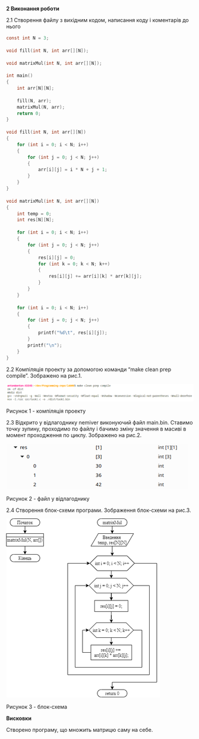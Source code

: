 **2 Виконання роботи**

2.1 Створення файлу з вихідним кодом, написання коду і коментарів до нього

```C
const int N = 3;

void fill(int N, int arr[][N]);

void matrixMul(int N, int arr[][N]);

int main()
{
    int arr[N][N];

    fill(N, arr);
    matrixMul(N, arr);
    return 0;
}

void fill(int N, int arr[][N])
{
    for (int i = 0; i < N; i++)
    {
        for (int j = 0; j < N; j++)
        {
            arr[i][j] = i * N + j + 1;
        }
    }
}

void matrixMul(int N, int arr[][N])
{
    int temp = 0;
    int res[N][N];

    for (int i = 0; i < N; i++)
    {
        for (int j = 0; j < N; j++)
        {
            res[i][j] = 0;
            for (int k = 0; k < N; k++)
            {
                res[i][j] += arr[i][k] * arr[k][j];
            }
        }
    }

    for (int i = 0; i < N; i++)
    {
        for (int j = 0; j < N; j++)
        {
            printf("%d\t", res[i][j]);
        }
        printf("\n");
    }
}
```

2.2 Компіляція проекту за допомогою команди “make clean prep compile”. Зображено на рис.1.

![](./assets/image1.png)

Рисунок 1 - компіляція проекту

2.3 Відкрито у відлагоднику nemiver виконуючий файл main.bin. Ставимо точку зупину, проходимо по файлу і бачимо зміну значення в масиві в момент проходження по циклу. Зображено на рис.2.

![](./assets/image2.png)

Рисунок 2 - файл у відлагоднику

2.4 Створення блок-схеми програми. Зображення блок-схеми на рис.3.

![](../../doc/assets/6_6.png)

Рисунок 3 - блок-схема

**Висковки**

Створено програму, що множить матрицю саму на себе.